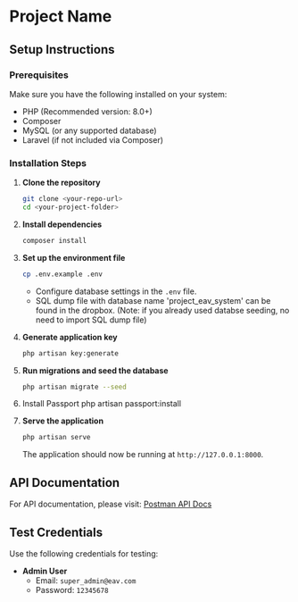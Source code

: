 # Project Name

## Setup Instructions

### Prerequisites
Make sure you have the following installed on your system:
- PHP (Recommended version: 8.0+)
- Composer
- MySQL (or any supported database)
- Laravel (if not included via Composer)

### Installation Steps
1. **Clone the repository**
   ```sh
   git clone <your-repo-url>
   cd <your-project-folder>
   ```

2. **Install dependencies**
   ```sh
   composer install
   ```

3. **Set up the environment file**
   ```sh
   cp .env.example .env
   ```
   - Configure database settings in the `.env` file.
   - SQL dump file with database name 'project_eav_system' can be found in the dropbox.
  (Note: if you already used databse seeding, no need to import SQL dump file)

4. **Generate application key**
   ```sh
   php artisan key:generate
   ```

5. **Run migrations and seed the database**
   ```sh
   php artisan migrate --seed
   ```
6. Install Passport
    php artisan passport:install
   
7. **Serve the application**
   ```sh
   php artisan serve
   ```
   The application should now be running at `http://127.0.0.1:8000`.

## API Documentation

For API documentation, please visit:
[Postman API Docs](https://documenter.getpostman.com/view/17132551/2sAYdkG8GC)

## Test Credentials
Use the following credentials for testing:

- **Admin User**
  - Email: `super_admin@eav.com`
  - Password: `12345678`
